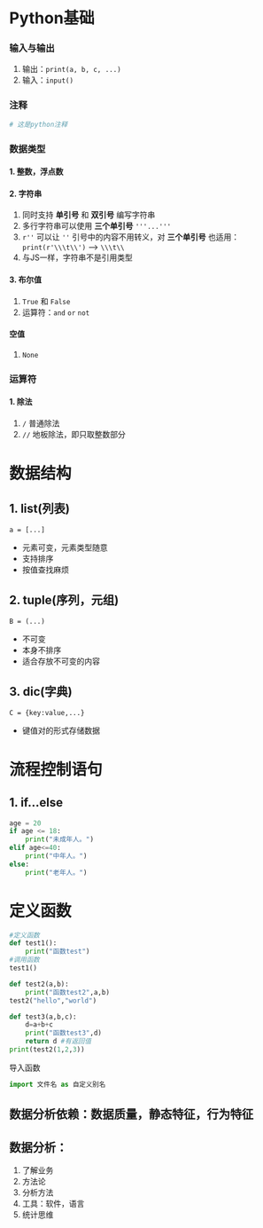 Python基础
===

### 输入与输出

1. 输出：`print(a, b, c, ...)`
2. 输入：`input()`

### 注释

```python
# 这是python注释
```

### 数据类型

#### 1. 整数，浮点数

#### 2. 字符串

1. 同时支持 **单引号** 和 **双引号** 编写字符串
2. 多行字符串可以使用 **三个单引号** `'''...'''`
3. `r''` 可以让 `''`  引号中的内容不用转义，对 **三个单引号** 也适用：`print(r'\\\t\\')` --> `\\\t\\`
4. 与JS一样，字符串不是引用类型

#### 3. 布尔值

1. `True` 和 `False`
2. 运算符：`and` `or` `not`

#### 空值

1. `None`

### 运算符

#### 1. 除法

1. `/` 普通除法
2. `//` 地板除法，即只取整数部分

# 数据结构

## 1. list(列表)
```
a = [...]
```
* 元素可变，元素类型随意
* 支持排序
* 按值查找麻烦
## 2. tuple(序列，元组)
```
B = (...)
```
* 不可变
* 本身不排序
* 适合存放不可变的内容
## 3. dic(字典)
```
C = {key:value,...}
```
* 键值对的形式存储数据
# 流程控制语句
## 1. if...else
```python
age = 20
if age <= 18:
    print("未成年人。")
elif age<=40:
    print("中年人。")
else:
    print("老年人。")
```

# 定义函数
```python
#定义函数
def test1():
    print("函数test")
#调用函数
test1()

def test2(a,b):
    print("函数test2",a,b)
test2("hello","world")

def test3(a,b,c):
    d=a+b+c
    print("函数test3",d)
    return d #有返回值
print(test2(1,2,3))
```
导入函数
```python
import 文件名 as 自定义别名
```

## 数据分析依赖：数据质量，静态特征，行为特征
## 数据分析：
1. 了解业务
2. 方法论
3. 分析方法
4. 工具：软件，语言
5. 统计思维
